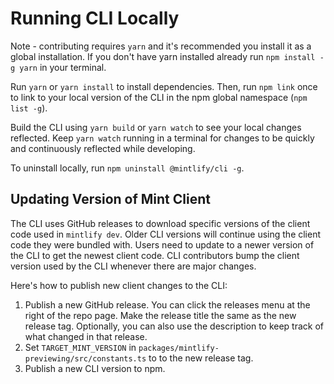 # Running CLI Locally

Note - contributing requires `yarn` and it's recommended you install it as a global installation. If you don't have yarn installed already run `npm install -g yarn` in your terminal.

Run `yarn` or `yarn install` to install dependencies. Then, run `npm link` once to link to your local version of the CLI in the npm global namespace (`npm list -g`).

Build the CLI using `yarn build` or `yarn watch` to see your local changes reflected. Keep `yarn watch` running in a terminal for changes to be quickly and continuously reflected while developing.

To uninstall locally, run `npm uninstall @mintlify/cli -g`.

## Updating Version of Mint Client

The CLI uses GitHub releases to download specific versions of the client code used in `mintlify dev`. Older CLI versions will continue using the client code they were bundled with. Users need to update to a newer version of the CLI to get the newest client code. CLI contributors bump the client version used by the CLI whenever there are major changes.

Here's how to publish new client changes to the CLI:

1. Publish a new GitHub release. You can click the releases menu at the right of the repo page. Make the release title the same as the new release tag. Optionally, you can also use the description to keep track of what changed in that release.
2. Set `TARGET_MINT_VERSION` in `packages/mintlify-previewing/src/constants.ts` to to the new release tag.
3. Publish a new CLI version to npm.
